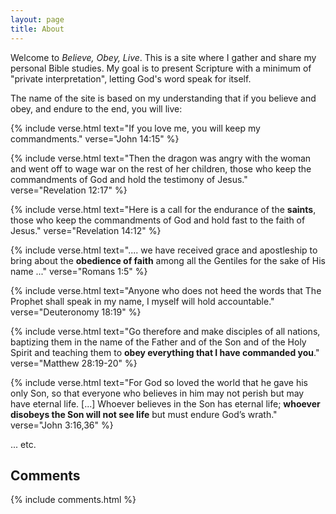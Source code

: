 ```yaml
---
layout: page
title: About
---
```


Welcome to *Believe, Obey, Live*. This is a site where I gather and share my
personal Bible studies. My goal is to present Scripture with a minimum of
"private interpretation", letting God's word speak for itself.

The name of the site is based on my understanding that if you believe and obey,
and endure to the end, you will live:

{% include verse.html
text="If you love me, you will keep my commandments."
verse="John 14:15"
%}

{% include verse.html
text="Then the dragon was angry with the woman and went off to wage war on the rest of her children, those who keep the commandments of God and hold the testimony of Jesus."
verse="Revelation 12:17"
%}

{% include verse.html
text="Here is a call for the endurance of the **saints**, those who keep the commandments of God and hold fast to the faith of Jesus."
verse="Revelation 14:12"
%}

{% include verse.html
   text=".... we have received grace and apostleship to bring about the **obedience of faith** among all the Gentiles for the sake of His name ..."
   verse="Romans 1:5"
%}

{% include verse.html
text="Anyone who does not heed the words that The Prophet shall speak in my name, I myself will hold accountable."
verse="Deuteronomy 18:19"
%}

{% include verse.html
text="Go therefore and make disciples of all nations, baptizing them in the name of the Father and of the Son and of the Holy Spirit and teaching them to **obey everything that I have commanded you**."
verse="Matthew 28:19-20"
%}

{% include verse.html
    text="For God so loved the world that he gave his only Son, so that everyone who
believes in him may not perish but may have eternal life. [...] Whoever believes
in the Son has eternal life; **whoever disobeys the Son will not see life** but must
endure God’s wrath."
    verse="John 3:16,36"
%}

... etc.

<h2 id="comments">Comments</h2>

<div class="comments">
{% include comments.html %}
</div>
